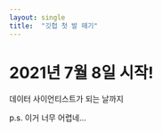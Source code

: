 ```yaml
---
layout: single
title:  "깃헙 첫 발 떼기"
---
```


# 2021년 7월 8일 시작!

데이터 사이언티스트가 되는 날까지

p.s. 이거 너무 어렵네...
